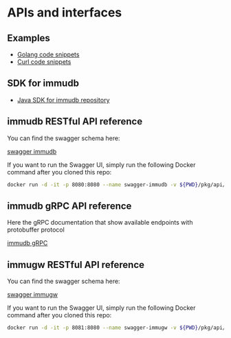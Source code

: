 # APIs and interfaces

## Examples 
* [Golang code snippets](immudb/golang.md)
* [Curl code snippets](immugw/curl.md)

## SDK for immudb
* [Java SDK for immudb repository](https://github.com/codenotary/immudb4j)


## immudb RESTful API reference

You can find the swagger schema here:

[swagger immudb](https://github.com/codenotary/immudb/blob/master/pkg/api/schema/schema.swagger.json)

If you want to run the Swagger UI, simply run the following Docker command after you cloned this repo:

```bash
docker run -d -it -p 8080:8080 --name swagger-immudb -v ${PWD}/pkg/api/schema/schema.swagger.json:/openapi.json -e SWAGGER_JSON=/openapi.json  swaggerapi/swagger-ui
```

## immudb gRPC API reference

Here the gRPC documentation that show available endpoints with protobuffer protocol  

[immudb gRPC](immudb/grpc-interface.md)

## immugw RESTful API reference

You can find the swagger schema here:

[swagger immugw](https://github.com/codenotary/immudb/blob/master/pkg/api/schema/gw.schema.swagger.json)

If you want to run the Swagger UI, simply run the following Docker command after you cloned this repo:

```bash
docker run -d -it -p 8081:8080 --name swagger-immugw -v ${PWD}/pkg/api/schema/gw.schema.swagger.json:/openapi.json -e SWAGGER_JSON=/openapi.json  swaggerapi/swagger-ui
```


